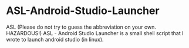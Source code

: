 # ASL-Android-Studio-Launcher
ASL (Please do not try to guess the abbreviation on your own. HAZARDOUS!)
ASL - Android Studio Launcher is a small shell script that I wrote to launch android studio (in linux). 
